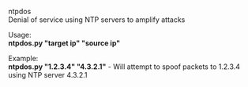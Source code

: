 ntpdos<br />
Denial of service using NTP servers to amplify attacks <br />

Usage:<br />
<b>ntpdos.py "target ip" "source ip"</b>
<br />

Example:<br />
<b>ntpdos.py "1.2.3.4" "4.3.2.1"</b>  -  Will attempt to spoof packets to 1.2.3.4 using NTP server 4.3.2.1
<br />
<br />
